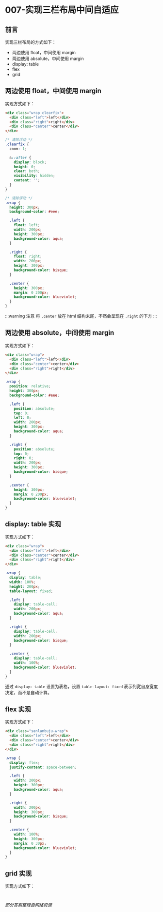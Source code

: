 # 007-实现三栏布局中间自适应

## 前言

实现三栏布局的方式如下：

+ 两边使用 float，中间使用 margin
+ 两边使用 absolute，中间使用 margin
+ display: table
+ flex
+ grid

## 两边使用 float，中间使用 margin

实现方式如下：
```html
<div class="wrap clearfix">
  <div class="left">left</div>
  <div class="right">right</div>
  <div class="center">center</div>
</div>
```
```scss
/* 清除浮动 */
.clearfix {
  zoom: 1;

  &::after {
    display: block;
    height: 0;
    clear: both;
    visibility: hidden;
    content: '';
  }
}

/* 清除浮动 */
.wrap {
  height: 300px;
  background-color: #eee;

  .left {
    float: left;
    width: 200px;
    height: 300px;
    background-color: aqua;
  }

  .right {
    float: right;
    width: 200px;
    height: 300px;
    background-color: bisque;
  }

  .center {
    height: 300px;
    margin: 0 200px;
    background-color: blueviolet;
  }
}
```
:::warning 注意
将 `.center` 放在 html 结构末尾，不然会呈现在 `.right` 的下方
:::

## 两边使用 absolute，中间使用 margin

实现方式如下：
```html
<div class="wrap">
  <div class="left">left</div>
  <div class="center">center</div>
  <div class="right">right</div>
</div>
```
```scss
.wrap {
  position: relative;
  height: 300px;
  background-color: #eee;

  .left {
    position: absolute;
    top: 0;
    left: 0;
    width: 200px;
    height: 300px;
    background-color: aqua;
  }

  .right {
    position: absolute;
    top: 0;
    right: 0;
    width: 200px;
    height: 300px;
    background-color: bisque;
  }

  .center {
    height: 300px;
    margin: 0 200px;
    background-color: blueviolet;
  }
}
```

## display: table 实现

实现方式如下：
```html
<div class="wrap">
  <div class="left">left</div>
  <div class="center">center</div>
  <div class="right">right</div>
</div>
```
```scss
.wrap {
  display: table;
  width: 100%;
  height: 200px;
  table-layout: fixed;

  .left {
    display: table-cell;
    width: 200px;
    background-color: aqua;
  }

  .right {
    display: table-cell;
    width: 200px;
    background-color: bisque;
  }

  .center {
    display: table-cell;
    width: 100%;
    background-color: blueviolet;
  }
}
```
通过 `display: table` 设置为表格，设置 `table-layout: fixed` 表示列宽自身宽度决定，而不是自动计算。

## flex 实现

实现方式如下：
```html
<div class="sanlanbuju-wrap">
  <div class="left">left</div>
  <div class="center">center</div>
  <div class="right">right</div>
</div>
```
```scss
.wrap {
  display: flex;
  justify-content: space-between;

  .left {
    width: 200px;
    height: 300px;
    background-color: aqua;
  }

  .right {
    width: 200px;
    height: 300px;
    background-color: bisque;
  }

  .center {
    width: 100%;
    height: 300px;
    margin: 0 30px;
    background-color: blueviolet;
  }
}
```

## grid 实现

实现方式如下：
```html
```
```scss
```

*部分答案整理自网络资源*